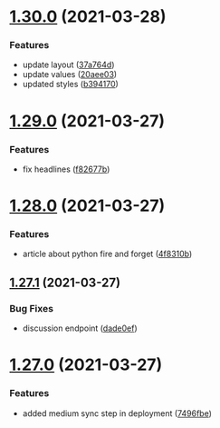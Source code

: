 # [1.30.0](https://github.com/MihaiNueleanu/blog/compare/1.29.0...1.30.0) (2021-03-28)


### Features

* update layout ([37a764d](https://github.com/MihaiNueleanu/blog/commit/37a764d0bad4a54a077a9f2204cbb0167ded28ce))
* update values ([20aee03](https://github.com/MihaiNueleanu/blog/commit/20aee030fd52f0017472957cacf31fb5975a76d8))
* updated styles ([b394170](https://github.com/MihaiNueleanu/blog/commit/b3941709386c4f8895b49d866b8050142b6ce44f))



# [1.29.0](https://github.com/MihaiNueleanu/blog/compare/1.28.0...1.29.0) (2021-03-27)


### Features

* fix headlines ([f82677b](https://github.com/MihaiNueleanu/blog/commit/f82677bb70201ded62a56a89f54ff060b401a16f))



# [1.28.0](https://github.com/MihaiNueleanu/blog/compare/1.27.1...1.28.0) (2021-03-27)


### Features

* article about python fire and forget ([4f8310b](https://github.com/MihaiNueleanu/blog/commit/4f8310b153a695cf4371bc1a589efef024c4cb07))



## [1.27.1](https://github.com/MihaiNueleanu/blog/compare/1.27.0...1.27.1) (2021-03-27)


### Bug Fixes

* discussion endpoint ([dade0ef](https://github.com/MihaiNueleanu/blog/commit/dade0efff63802ba60ea7a5c8a095596fdd64109))



# [1.27.0](https://github.com/MihaiNueleanu/blog/compare/1.26.0...1.27.0) (2021-03-27)


### Features

* added medium sync step in deployment ([7496fbe](https://github.com/MihaiNueleanu/blog/commit/7496fbe1b367cdfe0ded285a13ff46318adbd22e))



